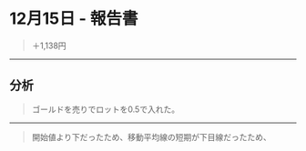 # 12月15日 - 報告書

> ＋1,138円

---

## 分析

> ゴールドを売りでロットを0.5で入れた。

---

> 開始値より下だったため、移動平均線の短期が下目線だったため、

